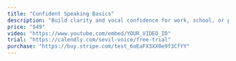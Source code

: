 ```yaml
---
title: "Confident Speaking Basics"
description: "Build clarity and vocal confidence for work, school, or personal growth."
price: "$49"
video: "https://www.youtube.com/embed/YOUR_VIDEO_ID"
trial: "https://calendly.com/sevil-voice/free-trial"
purchase: "https://buy.stripe.com/test_6oEaFX3XX0e9f3CfYY"
---
```

